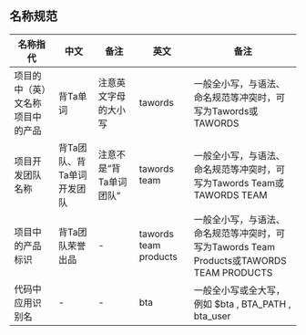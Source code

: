 ## 名称规范 <!-- {docsify-ignore} -->

| 名称指代                               | 中文                       | 备注                   | 英文                  | 备注                                                         |
| -------------------------------------- | -------------------------- | ---------------------- | --------------------- | ------------------------------------------------------------ |
| 项目的中（英）文名称<br />项目中的产品 | 背Ta单词                   | 注意英文字母的大小写   | tawords               | 一般全小写，与语法、命名规范等冲突时，可写为Tawords或TAWORDS |
| 项目开发团队名称                       | 背Ta团队、背Ta单词开发团队 | 注意不是“背Ta单词团队” | tawords team          | 一般全小写，与语法、命名规范等冲突时，可写为Tawords Team或TAWORDS TEAM |
| 项目中的产品标识                       | 背Ta团队荣誉出品           | -                      | tawords team products | 一般全小写，与语法、命名规范等冲突时，可写为Tawords Team Products或TAWORDS TEAM PRODUCTS |
| 代码中应用识别名                       | -                          | -                      | bta                   | 一般全小写或全大写，例如 $bta , BTA_PATH , bta_user          |


